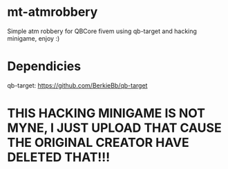 # mt-atmrobbery
Simple atm robbery for QBCore fivem using qb-target and hacking minigame, enjoy :)

# Dependicies
qb-target: https://github.com/BerkieBb/qb-target

# THIS HACKING MINIGAME IS NOT MYNE, I JUST UPLOAD THAT CAUSE THE ORIGINAL CREATOR HAVE DELETED THAT!!!
